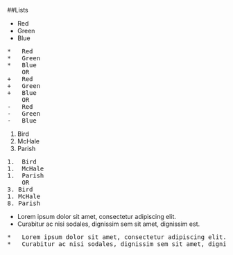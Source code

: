 ##Lists  
*   Red
*   Green
*   Blue

<pre>
*   Red  
*   Green  
*   Blue
	OR
+   Red  
+   Green  
+   Blue  
	OR
-   Red  
-   Green  
-   Blue   
</pre>

1.  Bird
1.  McHale
1.  Parish
<pre>
1.  Bird
1.  McHale
1.  Parish
	OR
3. Bird
1. McHale
8. Parish
</pre>
*	Lorem ipsum dolor sit amet, consectetur adipiscing elit. 
*	Curabitur ac nisi sodales, dignissim sem sit amet, dignissim est. 

<pre>
*	Lorem ipsum dolor sit amet, consectetur adipiscing elit. 
*	Curabitur ac nisi sodales, dignissim sem sit amet, dignissim est. 
</pre>